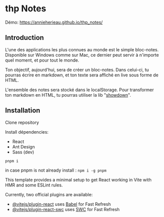 # thp Notes
Démo:
https://annieherieau.github.io/thp_notes/

## Introduction
L'une des applications les plus connues au monde est le simple bloc-notes. Disponible sur Windows comme sur Mac, ce dernier peut servir à n'importe quel moment, et pour tout le monde.

Ton objectif, aujourd'hui, sera de créer un bloc-notes. Dans celui-ci, tu pourras écrire en markdown, et ton texte sera affiché en live sous forme de HTML.

L'ensemble des notes sera stocké dans le localStorage.
Pour transformer ton markdown en HTML, tu pourras utiliser la lib "[showdown](https://github.com/showdownjs/showdown)". 

## Installation

Clone repository

Install dépendencies:
- React
- Ant Design
- Sass (dev)

```bash
pnpm i
```
in case pnpm is not already install : ``npm i -g pnpm``



This template provides a minimal setup to get React working in Vite with HMR and some ESLint rules.

Currently, two official plugins are available:

- [@vitejs/plugin-react](https://github.com/vitejs/vite-plugin-react/blob/main/packages/plugin-react/README.md) uses [Babel](https://babeljs.io/) for Fast Refresh
- [@vitejs/plugin-react-swc](https://github.com/vitejs/vite-plugin-react-swc) uses [SWC](https://swc.rs/) for Fast Refresh
